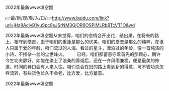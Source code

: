 2022年最新www填空题

👉最/新/观/看/入/口/👉http://www.baidu.com/link?url=jHz8AcivB1yuSpc8sJSrNM3GjOR6OSPiMLRbBTcVT1O&wd

2022年最新www填空题从来觉得，咱们的恋情会开出花，结出果，在将来的路上，相守到皓首，由于咱们的重逢是那么的优美，咱们的爱恋是那么的纯粹，在谁人只属于爱的年龄，咱们流过的人海，看过的星斗，漂泊过的年龄，像一首纯洁的小诗，不掺杂一丝的尘世烽火。
　　已经，咱们都蓄意守着首先的那颗心，期许今生功夫静好，如能在染上了沧桑的香烟后，还在一齐风雨兼程，便是最美的修道。时间的巷口会有人来人往，咱们总会在旧的路上看到新的得意，可不管功夫怎样流转，有些货色长久不会老，比方爱，比方蓄意。


2022年最新www填空题
